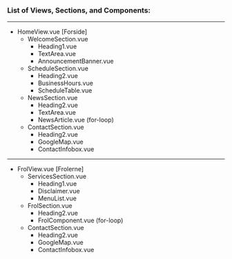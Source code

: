 ### List of Views, Sections, and Components:
---
- HomeView.vue [Forside]
  - WelcomeSection.vue
    - Heading1.vue
    - TextArea.vue
    - AnnouncementBanner.vue
  - ScheduleSection.vue
    - Heading2.vue
    - BusinessHours.vue
    - ScheduleTable.vue
  - NewsSection.vue
    - Heading2.vue
    - TextArea.vue
    - NewsArticle.vue (for-loop)
  - ContactSection.vue
    - Heading2.vue
    - GoogleMap.vue
    - ContactInfobox.vue
---
- FrolView.vue [Frolerne]
  - ServicesSection.vue
    - Heading1.vue
    - Disclaimer.vue
    - MenuList.vue
  - FrolSection.vue
    - Heading2.vue
    - FrolComponent.vue (for-loop)
  - ContactSection.vue
    - Heading2.vue
    - GoogleMap.vue
    - ContactInfobox.vue


<style>
    
</style>
